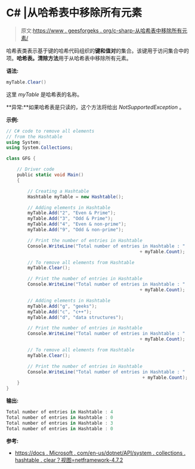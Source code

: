 # C# |从哈希表中移除所有元素

> 原文:[https://www . geesforgeks . org/c-sharp-从哈希表中移除所有元素/](https://www.geeksforgeeks.org/c-sharp-remove-all-elements-from-the-hashtable/)

哈希表类表示基于键的哈希代码组织的**键和值对**的集合。该键用于访问集合中的项。**哈希表。清除方法**用于从哈希表中移除所有元素。

**语法:**

```cs
myTable.Clear()

```

这里 *myTable* 是哈希表的名称。

**异常:**如果哈希表是只读的，这个方法将给出 *NotSupportedException* 。

**示例:**

```cs
// C# code to remove all elements
// from the Hashtable
using System;
using System.Collections;

class GFG {

    // Driver code
    public static void Main()
    {

        // Creating a Hashtable
        Hashtable myTable = new Hashtable();

        // Adding elements in Hashtable
        myTable.Add("2", "Even & Prime");
        myTable.Add("3", "Odd & Prime");
        myTable.Add("4", "Even & non-prime");
        myTable.Add("9", "Odd & non-prime");

        // Print the number of entries in Hashtable
        Console.WriteLine("Total number of entries in Hashtable : " 
                                                  + myTable.Count);

        // To remove all elements from Hashtable
        myTable.Clear();

        // Print the number of entries in Hashtable
        Console.WriteLine("Total number of entries in Hashtable : " 
                                                  + myTable.Count);

        // Adding elements in Hashtable
        myTable.Add("g", "geeks");
        myTable.Add("c", "c++");
        myTable.Add("d", "data structures");

        // Print the number of entries in Hashtable
        Console.WriteLine("Total number of entries in Hashtable : " 
                                                  + myTable.Count);

        // To remove all elements from Hashtable
        myTable.Clear();

        // Print the number of entries in Hashtable
        Console.WriteLine("Total number of entries in Hashtable : " 
                                                   + myTable.Count);
    }
}
```

**输出:**

```cs
Total number of entries in Hashtable : 4
Total number of entries in Hashtable : 0
Total number of entries in Hashtable : 3
Total number of entries in Hashtable : 0

```

**参考:**

*   [https://docs . Microsoft . com/en-us/dotnet/API/system . collections . hashtable . clear？视图=netframework-4.7.2](https://docs.microsoft.com/en-us/dotnet/api/system.collections.hashtable.clear?view=netframework-4.7.2)